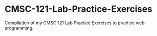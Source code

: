 # CMSC-121-Lab-Practice-Exercises
Compilation of my CMSC 121 Lab Practice Exercises to practice web programming.
